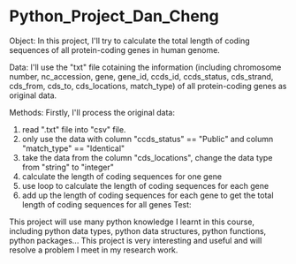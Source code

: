# Python_Project_Dan_Cheng

Object: In this project, I'll try to calculate the total length of coding sequences of all protein-coding genes in human genome.

Data: I'll use the "txt" file cotaining the information (including chromosome number, nc_accession, gene, gene_id, ccds_id, ccds_status, cds_strand, cds_from, cds_to, cds_locations, match_type) of all protein-coding genes as original data. 

Methods: Firstly, I'll process the original data: 
1. read ".txt" file into "csv" file.
2. only use the data with column "ccds_status" == "Public" and column "match_type" == "Identical"
3. take the data from the column "cds_locations", change the data type from "string" to "integer"
4. calculate the length of coding sequences for one gene
5. use loop to calculate the length of coding sequences for each gene
6. add up the length of coding sequences for each gene to get the total length of coding sequences for all genes
Test:

This project will use many python knowledge I learnt in this course, including python data types, python data structures, python functions, python packages...
This project is very interesting and useful and will resolve a problem I meet in my research work.



     
                                      
